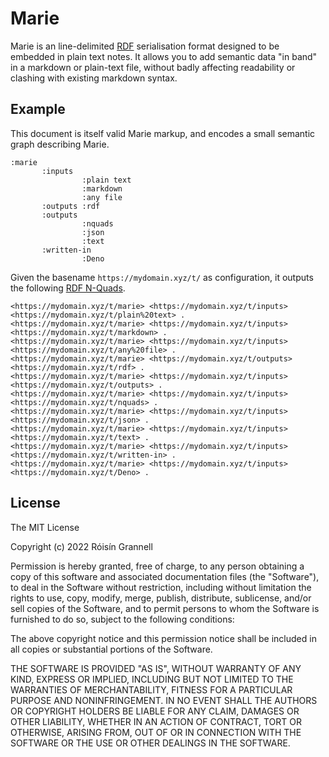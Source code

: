 
# Marie

Marie is an line-delimited [RDF](https://www.w3.org/TR/rdf11-concepts) serialisation format designed to be embedded in plain text notes. It allows you to add semantic data "in band" in a markdown or plain-text file, without badly affecting readability or clashing with existing markdown syntax.

## Example

This document is itself valid Marie markup, and encodes a small semantic graph describing Marie.

```
:marie
       :inputs
                :plain text
                :markdown
                :any file
       :outputs :rdf
       :outputs
                :nquads
                :json
                :text
       :written-in
                :Deno
```

Given the basename `https://mydomain.xyz/t/` as configuration, it outputs the following [RDF N-Quads](https://www.w3.org/TR/n-quads/).

```
<https://mydomain.xyz/t/marie> <https://mydomain.xyz/t/inputs> <https://mydomain.xyz/t/plain%20text> .
<https://mydomain.xyz/t/marie> <https://mydomain.xyz/t/inputs> <https://mydomain.xyz/t/markdown> .
<https://mydomain.xyz/t/marie> <https://mydomain.xyz/t/inputs> <https://mydomain.xyz/t/any%20file> .
<https://mydomain.xyz/t/marie> <https://mydomain.xyz/t/outputs> <https://mydomain.xyz/t/rdf> .
<https://mydomain.xyz/t/marie> <https://mydomain.xyz/t/inputs> <https://mydomain.xyz/t/outputs> .
<https://mydomain.xyz/t/marie> <https://mydomain.xyz/t/inputs> <https://mydomain.xyz/t/nquads> .
<https://mydomain.xyz/t/marie> <https://mydomain.xyz/t/inputs> <https://mydomain.xyz/t/json> .
<https://mydomain.xyz/t/marie> <https://mydomain.xyz/t/inputs> <https://mydomain.xyz/t/text> .
<https://mydomain.xyz/t/marie> <https://mydomain.xyz/t/inputs> <https://mydomain.xyz/t/written-in> .
<https://mydomain.xyz/t/marie> <https://mydomain.xyz/t/inputs> <https://mydomain.xyz/t/Deno> .
```

## License

The MIT License

Copyright (c) 2022 Róisín Grannell

Permission is hereby granted, free of charge, to any person obtaining a copy of this software and associated documentation files (the "Software"), to deal in the Software without restriction, including without limitation the rights to use, copy, modify, merge, publish, distribute, sublicense, and/or sell copies of the Software, and to permit persons to whom the Software is furnished to do so, subject to the following conditions:

The above copyright notice and this permission notice shall be included in all copies or substantial portions of the Software.

THE SOFTWARE IS PROVIDED "AS IS", WITHOUT WARRANTY OF ANY KIND, EXPRESS OR IMPLIED, INCLUDING BUT NOT LIMITED TO THE WARRANTIES OF MERCHANTABILITY, FITNESS FOR A PARTICULAR PURPOSE AND NONINFRINGEMENT. IN NO EVENT SHALL THE AUTHORS OR COPYRIGHT HOLDERS BE LIABLE FOR ANY CLAIM, DAMAGES OR OTHER LIABILITY, WHETHER IN AN ACTION OF CONTRACT, TORT OR OTHERWISE, ARISING FROM, OUT OF OR IN CONNECTION WITH THE SOFTWARE OR THE USE OR OTHER DEALINGS IN THE SOFTWARE.
